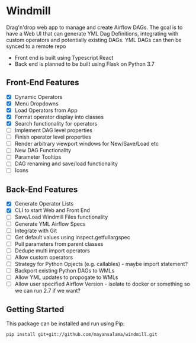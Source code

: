 # Windmill

Drag'n'drop web app to manage and create Airflow DAGs. The goal is to
have a Web UI that can generate YML Dag Definitions, integrating with
custom operators and potentially existing DAGs. YML DAGs can then be 
synced to a remote repo 

- Front end is built using Typescript React
- Back end is planned to be built using Flask on Python 3.7

## Front-End Features

- [x] Dynamic Operators
- [x] Menu Dropdowns
- [x] Load Operators from App
- [x] Format operator display into classes
- [x] Search functionality for operators
- [ ] Implement DAG level properties
- [ ] Finish operator level properties
- [ ] Render arbitrary viewport windows for New/Save/Load etc
- [ ] New DAG Functionality
- [ ] Parameter Tooltips
- [ ] DAG renaming and save/load functionality
- [ ] Icons

## Back-End Features

- [x] Generate Operator Lists
- [x] CLI to start Web and Front End 
- [ ] Save/Load Windmill Files functionality
- [ ] Generate YML Airflow Specs 
- [ ] Integrate with Git
- [ ] Get default values using inspect.getfullargspec
- [ ] Pull parameters from parent classes 
- [ ] Dedupe multi import operators
- [ ] Allow custom operators
- [ ] Strategy for Python Opjects (e.g. callables) - maybe import statement?
- [ ] Backport existing Python DAGs to WMLs
- [ ] Allow YML updates to propogate to WMLs 
- [ ] Allow user specified Airflow Version - isolate to docker or something so we can run 2.7 if we want?

## Getting Started 

This package can be installed and run using Pip:

```
pip install git+git://github.com/mayansalama/windmill.git
```
